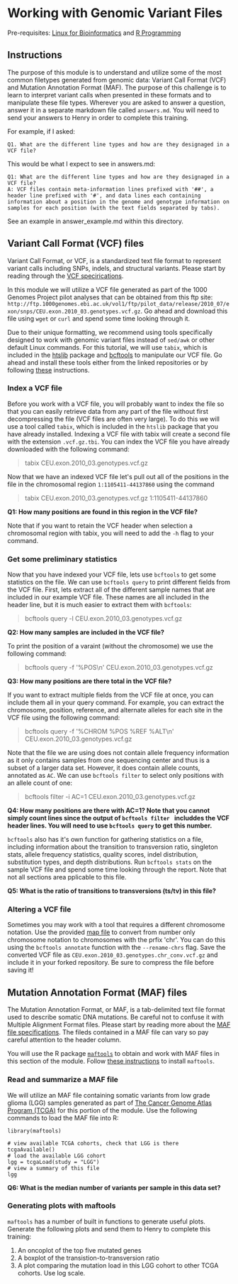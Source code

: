 # Working with Genomic Variant Files

Pre-requisites: [Linux for Bioinformatics](https://github.com/Bioinformatics-Research-Network/skill-assessments/tree/main/Linux%20for%20Bioinformatics) and 
[R Programming](https://github.com/Bioinformatics-Research-Network/skill-assessments/tree/main/R%20Programming)
## Instructions

The purpose of this module is to understand and utilize some of the most common filetypes generated from genomic data: Variant Call Format (VCF) and Mutation Annotation Format (MAF). The purpose of this challenge is to learn to interpret variant calls when presented in these formats and to manipulate these file types. Wherever you are asked to answer a question, answer it in a separate markdown file called `answers.md`. You will need to send your answers to Henry in order to complete this training.

For example, if I asked:

    Q1. What are the different line types and how are they designaged in a VCF file?

This would be what I expect to see in answers.md:

    Q1: What are the different line types and how are they designaged in a VCF file?
    A: VCF files contain meta-information lines prefixed with '##', a header line prefixed with '#', and data lines each containing information about a position in the genome and genotype information on samples for each position (with the text fields separated by tabs).

See an example in answer_example.md within this directory.


## Variant Call Format (VCF) files

Variant Call Format, or VCF, is a standardized text file format to represent variant calls including SNPs, indels, and structural variants. Please start by reading through the [VCF specirications](https://github.com/samtools/hts-specs/blob/master/VCFv4.3.pdf).

In this module we will utilize a VCF file generated as part of the 1000 Genomes Project pilot analyses that can be obtained from this ftp site: `http://ftp.1000genomes.ebi.ac.uk/vol1/ftp/pilot_data/release/2010_07/exon/snps/CEU.exon.2010_03.genotypes.vcf.gz`. Go ahead and download this file using `wget` or `curl` and spend some time looking through it.

Due to their unique formatting, we recommend using tools specifically designed to work with genomic variant files instead of `sed/awk` or other default Linux commands. For this tutorial, we will use `tabix`, which is included in the [htslib](https://github.com/samtools/htslib) package and [bcftools](https://github.com/samtools/bcftools) to manipulate our VCF file. Go ahead and install these tools either from the linked repositories or by following [these](http://www.htslib.org/download/) instructions.


### Index a VCF file

Before you work with a VCF file, you will probably want to index the file so that you can easily retrieve data from any part of the file without first decompressing the file (VCF files are often very large). To do this we will use a tool called `tabix`, which is included in the `htslib` package that you have already installed. Indexing a VCF file with tabix will create a second file with the extension `.vcf.gz.tbi`. You can index the VCF file you have already downloaded with the following command:
>tabix CEU.exon.2010_03.genotypes.vcf.gz

Now that we have an indexed VCF file let's pull out all of the positions in the file in the chromosomal region `1:1105411-44137860` using the command
>tabix CEU.exon.2010_03.genotypes.vcf.gz 1:1105411-44137860

**Q1: How many positions are found in this region in the VCF file?**

Note that if you want to retain the VCF header when selection a chromosomal region with tabix, you will need to add the `-h` flag to your command.


### Get some preliminary statistics

Now that you have indexed your VCF file, lets use `bcftools` to get some statistics on the file. We can use `bcftools query` to print different fields from the VCF file. First, lets extract all of the different sample names that are included in our example VCF file. These names are all included in the header line, but it is much easier to extract them with `bcftools`:
>bcftools query -l CEU.exon.2010_03.genotypes.vcf.gz 

**Q2: How many samples are included in the VCF file?**


To print the position of a varaint (without the chromosome) we use the following command:
>bcftools query -f '%POS\n' CEU.exon.2010_03.genotypes.vcf.gz

**Q3: How many positions are there total in the VCF file?**


If you want to extract multiple fields from the VCF file at once, you can include them all in your query command. For example, you can extract the chromosome, position, reference, and alternate alleles for each site in the VCF file using the following command:
>bcftools query -f '%CHROM %POS %REF %ALT\n' CEU.exon.2010_03.genotypes.vcf.gz

Note that the file we are using does not contain allele frequency information as it only contains samples from one sequencing center and thus is a subset of a larger data set. However, it does contain allele counts, annotated as `AC`. We can use `bcftools filter` to select only positions with an allele count of one:
>bcftools filter -i AC=1 CEU.exon.2010_03.genotypes.vcf.gz 

**Q4: How many positions are there with AC=1? Note that you cannot simply count lines since the output of `bcftools filter ` includdes the VCF header lines. You will need to use `bcftools query` to get this number.**

`bcftools` also has it's own function for gathering statistics on a file, including information about the transition to transversion ratio, singleton stats, allele frequency statistics, quality scores, indel distribution, substitution types, and depth distributions. Run `bcftools stats` on the sample VCF file and spend some time looking through the report. Note that not all sections area pplicable to this file.

**Q5: What is the ratio of transitions to transversions (ts/tv) in this file?**


### Altering a VCF file
Sometimes you may work with a tool that requires a different chromosome notation. Use the provided [map file](chr_name_conv.txt) to convert from number only chromosome notation to chromosomes with the prfix 'chr'. You can do this using the `bcftools annotate` function with the `--rename-chrs` flag. Save the converted VCF file as `CEU.exon.2010_03.genotypes.chr_conv.vcf.gz` and include it in your forked repository. Be sure to compress the file before saving it!



## Mutation Annotation Format (MAF) files
The Mutation Annotation Format, or MAF, is a tab-delimited text file format used to describe somatic DNA mutations. Be careful not to confuse it with Multiple Alignment Format files. Please start by reading more about the [MAF file specifications](https://docs.gdc.cancer.gov/Data/File_Formats/MAF_Format/). The fileds contained in a MAF file can vary so pay careful attention to the header column.

You will use the R package [`maftools`](https://bioconductor.org/packages/release/bioc/vignettes/maftools/inst/doc/maftools.html) to obtain and work with MAF files in this section of the module. Follow [these instructions](https://bioconductor.org/packages/release/bioc/vignettes/maftools/inst/doc/maftools.html#4_Installation) to install `maftools`.

### Read and summarize a MAF file
We will utilize an MAF file containing somatic variants from low grade glioma (LGG) samples generated as part of [The Cancer Genome Atlas Program (TCGA)](https://doi.org/10.1016/j.cels.2018.03.002) for this portion of the module. Use the following commands to load the MAF file into R:
```
library(maftools)

# view available TCGA cohorts, check that LGG is there
tcgaAvailable()
# load the available LGG cohort
lgg = tcgaLoad(study = "LGG")
# view a summary of this file
lgg
```

**Q6: What is the median number of variants per sample in this data set?**

### Generating plots with maftools
`maftools` has a number of built in functions to generate useful plots. Generate the following plots and send them to Henry to complete this training:
1. An oncoplot of the top five mutated genes
2. A boxplot of the transistion-to-transversion ratio
3. A plot comparing the mutation load in this LGG cohort to other TCGA cohorts. Use log scale.
